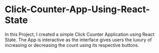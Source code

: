# Click-Counter-App-Using-React-State
In this Project, I created a simple Click Counter Application using React State. The App is interactive as the interface gives users the luxury of increasing or decreasing the count using its respective buttons.
